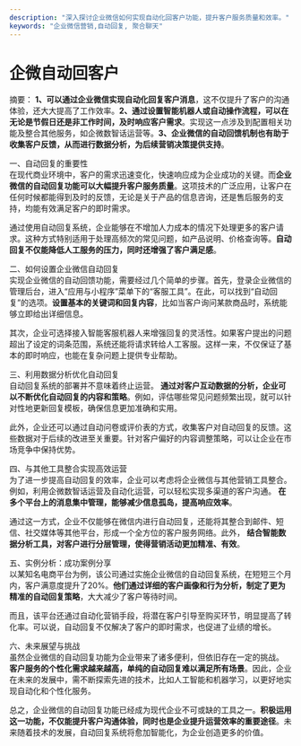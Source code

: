 ```yaml
---
description: "深入探讨企业微信如何实现自动化回客户功能，提升客户服务质量和效率。"
keywords: "企业微信营销,自动回复, 聚合聊天"
---
```

# 企微自动回客户

摘要： 
**1、可以通过企业微信实现自动化回复客户消息**，这不仅提升了客户的沟通体验，还大大提高了工作效率。**2、通过设置智能机器人或自动操作流程，可以在无论是节假日还是非工作时间，及时响应客户需求**。实现这一点涉及到配置相关功能及整合其他服务，如企微数智话运营等。**3、企业微信的自动回馈机制也有助于收集客户反馈，从而进行数据分析，为后续营销决策提供支持**。

一、自动回复的重要性  
在现代商业环境中，客户的需求迅速变化，快速响应成为企业成功的关键。而**企业微信的自动回复功能可以大幅提升客户服务质量**。这项技术的广泛应用，让客户在任何时候都能得到及时的反馈，无论是关于产品的信息咨询，还是售后服务的支持，均能有效满足客户的即时需求。

通过使用自动回复系统，企业能够在不增加人力成本的情况下处理更多的客户请求。这种方式特别适用于处理高频次的常见问题，如产品说明、价格查询等。**自动回复不仅能降低人工服务的压力，同时还增强了客户满足感**。

二、如何设置企业微信自动回复  
实现企业微信的自动回馈功能，需要经过几个简单的步骤。首先，登录企业微信的管理后台，进入“应用与小程序”菜单下的“客服工具”。在此，可以找到“自动回复”的选项。**设置基本的关键词和回复内容**，比如当客户询问某款商品时，系统能够立即给出详细信息。

其次，企业可选择接入智能客服机器人来增强回复的灵活性。如果客户提出的问题超出了设定的词条范围，系统还能将请求转给人工客服。这样一来，不仅保证了基本的即时响应，也能在复杂问题上提供专业帮助。

三、利用数据分析优化自动回复  
自动回复系统的部署并不意味着终止运营。 **通过对客户互动数据的分析，企业可以不断优化自动回复的内容和策略**。例如，评估哪些常见问题频繁出现，就可以针对性地更新回复模板，确保信息更加准确和实用。

此外，企业还可以通过自动问卷或评价表的方式，收集客户对自动回复的反馈。这些数据对于后续的改进至关重要。针对客户偏好的内容调整策略，可以让企业在市场竞争中保持优势。

四、与其他工具整合实现高效运营  
为了进一步提高自动回复的效率，企业可以考虑将企业微信与其他营销工具整合。例如，利用企微数智话运营及自动化运营，可以轻松实现多渠道的客户沟通。 **在多个平台上的消息集中管理，能够减少信息孤岛，提高响应效率**。

通过这一方式，企业不仅能够在微信内进行自动回复，还能将其整合到邮件、短信、社交媒体等其他平台，形成一个全方位的客户服务网络。此外， **结合智能数据分析工具，对客户进行分层管理，使得营销活动更加精准、有效**。

五、实例分析：成功案例分享  
以某知名电商平台为例，该公司通过实施企业微信的自动回复系统，在短短三个月内，客户满意度提升了20%。**他们通过详细的客户画像和行为分析，制定了更为精准的自动回复策略**，大大减少了客户等待时间。

而且，该平台还通过自动化营销手段，将潜在客户引导至购买环节，明显提高了转化率。可以说，自动回复不仅解决了客户的即时需求，也促进了业绩的增长。

六、未来展望与挑战  
虽然企业微信的自动回复功能为企业带来了诸多便利，但依旧存在一定的挑战。 **客户服务的个性化需求越来越高，单纯的自动回复难以满足所有场景**。因此，企业在未来的发展中，需不断探索先进的技术，比如人工智能和机器学习，以更好地实现自动化和个性化服务。

总之，企业微信的自动回复功能已经成为现代企业不可或缺的工具之一。**积极运用这一功能，不仅能提升客户沟通体验，同时也是企业提升运营效率的重要途径**。未来随着技术的发展，自动回复系统将愈加智能化，为企业创造更多的价值。
